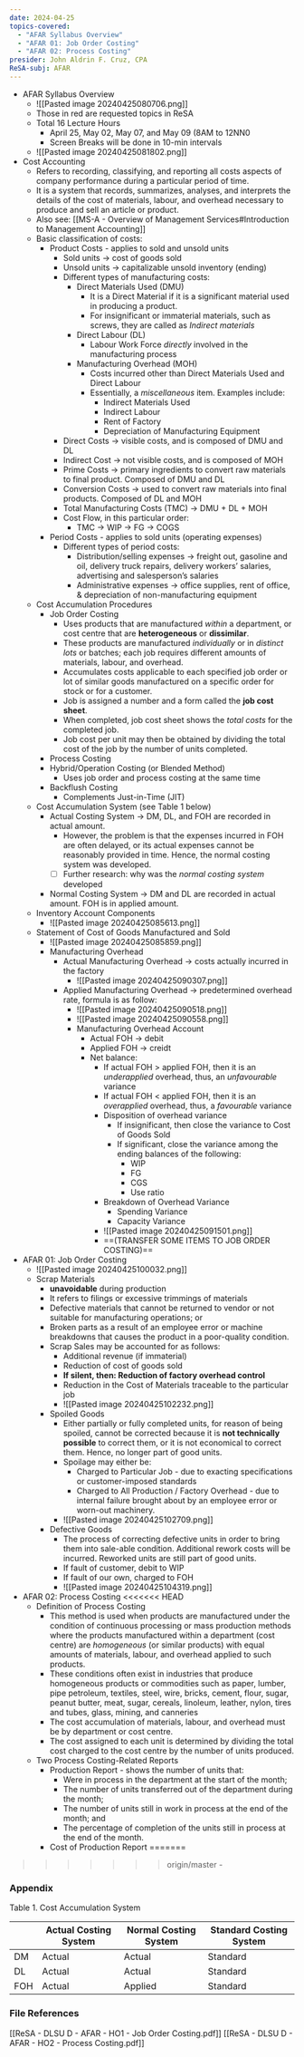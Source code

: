 ```yaml
---
date: 2024-04-25
topics-covered:
  - "AFAR Syllabus Overview"
  - "AFAR 01: Job Order Costing"
  - "AFAR 02: Process Costing"
presider: John Aldrin F. Cruz, CPA
ReSA-subj: AFAR
---
```


- AFAR Syllabus Overview
	- ![[Pasted image 20240425080706.png]]
	- Those in red are requested topics in ReSA
	- Total 16 Lecture Hours
		- April 25, May 02, May 07, and May 09 (8AM to 12NN0
		- Screen Breaks will be done in 10-min intervals
	- ![[Pasted image 20240425081802.png]]
- Cost Accounting
	- Refers to recording, classifying, and reporting all costs aspects of company performance during a particular period of time.
	- It is a system that records, summarizes, analyses, and interprets the details of the cost of materials, labour, and overhead necessary to produce and sell an article or product.
	- Also see: [[MS-A - Overview of Management Services#Introduction to Management Accounting]]
	- Basic classification of costs:
		- Product Costs - applies to sold and unsold units
			- Sold units → cost of goods sold
			- Unsold units → capitalizable unsold inventory (ending)
			- Different types of manufacturing costs:
				- Direct Materials Used (DMU)
					- It is a Direct Material if it is a significant material used in producing a product.
					- For insignificant or immaterial materials, such as screws, they are called as *Indirect materials*
				- Direct Labour (DL)
					- Labour Work Force *directly* involved in the manufacturing process
				- Manufacturing Overhead (MOH)
					- Costs incurred other than Direct Materials Used and Direct Labour
					- Essentially, a *miscellaneous* item. Examples include:
						- Indirect Materials Used
						- Indirect Labour
						- Rent of Factory
						- Depreciation of Manufacturing Equipment
			- Direct Costs → visible costs, and is composed of DMU and DL
			- Indirect Cost → not visible costs, and is composed of MOH
			- Prime Costs → primary ingredients to convert raw materials to final product. Composed of DMU and DL
			- Conversion Costs → used to convert raw materials into final products. Composed of DL and MOH
			- Total Manufacturing Costs (TMC) → DMU + DL + MOH
			- Cost Flow, in this particular order:
				- TMC → WIP → FG → COGS
		- Period Costs - applies to sold units (operating expenses)
			- Different types of period costs:
				- Distribution/selling expenses → freight out, gasoline and oil, delivery truck repairs, delivery workers’ salaries, advertising and salesperson’s salaries
				- Administrative expenses → office supplies, rent of office, & depreciation of non-manufacturing equipment
	- Cost Accumulation Procedures
		- Job Order Costing
			- Uses products that are manufactured *within* a department, or cost centre that are **heterogeneous** or **dissimilar**.
			- These products are manufactured *individually* or in *distinct lots* or batches; each job requires different amounts of materials, labour, and overhead.
			- Accumulates costs applicable to each specified job order or lot of similar goods manufactured on a specific order for stock or for a customer.
			- Job is assigned a number and a form called the **job cost sheet**.
			- When completed, job cost sheet shows the *total costs* for the completed job.
			- Job cost per unit may then be obtained by dividing the total cost of the job by the number of units completed.
		- Process Costing
		- Hybrid/Operation Costing (or Blended Method)
			- Uses job order and process costing at the same time
		- Backflush Costing
			- Complements Just-in-Time (JIT)
	- Cost Accumulation System (see Table 1 below)
		- Actual Costing System → DM, DL, and FOH are recorded in actual amount.
			- However, the problem is that the expenses incurred in FOH are often delayed, or its actual expenses cannot be reasonably provided in time. Hence, the normal costing system was developed.
			- [ ] Further research: why was the *normal costing system* developed
		- Normal Costing System → DM and DL are recorded in actual amount. FOH is in applied amount.
	- Inventory Account Components
		- ![[Pasted image 20240425085613.png]]
	- Statement of Cost of Goods Manufactured and Sold
		- ![[Pasted image 20240425085859.png]]
		- Manufacturing Overhead
			- Actual Manufacturing Overhead → costs actually incurred in the factory
				- ![[Pasted image 20240425090307.png]]
			- Applied Manufacturing Overhead → predetermined overhead rate, formula is as follow:
				- ![[Pasted image 20240425090518.png]]
				- ![[Pasted image 20240425090558.png]]
				- Manufacturing Overhead Account
					- Actual FOH → debit
					- Applied FOH → creidt
					- Net balance:
						- If actual FOH > applied FOH, then it is an *underapplied* overhead, thus, an *unfavourable* variance
						- If actual FOH < applied FOH, then it is an *overapplied* overhead, thus, a *favourable* variance
						- Disposition of overhead variance
							- If insignificant, then close the variance to Cost of Goods Sold
							- If significant, close the variance among the ending balances of the following:
								- WIP
								- FG
								- CGS
								- Use ratio
						- Breakdown of Overhead Variance
							- Spending Variance
							- Capacity Variance
						- ![[Pasted image 20240425091501.png]]
						- ==(TRANSFER SOME ITEMS TO JOB ORDER COSTING)==
- AFAR 01: Job Order Costing
	- ![[Pasted image 20240425100032.png]]
	- Scrap Materials
		- **unavoidable** during production
		- It refers to filings or excessive trimmings of materials
		- Defective materials that cannot be returned to vendor or not suitable for manufacturing operations; or
		- Broken parts as a result of an employee error or machine breakdowns that causes the product in a poor-quality condition.
		- Scrap Sales may be accounted for as follows:
			- Additional revenue (if immaterial)
			- Reduction of cost of goods sold
			- **If silent, then: Reduction of factory overhead control**
			- Reduction in the Cost of Materials traceable to the particular job
			- ![[Pasted image 20240425102232.png]]
		- Spoiled Goods
			- Either partially or fully completed units, for reason of being spoiled, cannot be corrected because it is **not technically possible** to correct them, or it is not economical to correct them. Hence, no longer part of good units.
			- Spoilage may either be:
				- Charged to Particular Job - due to exacting specifications or customer-imposed standards
				- Charged to All Production / Factory Overhead - due to internal failure brought about by an employee error or worn-out machinery.
			- ![[Pasted image 20240425102709.png]]
		- Defective Goods
			- The process of correcting defective units in order to bring them into sale-able condition. Additional rework costs will be incurred. Reworked units are still part of good units.
			- If fault of customer, debit to WIP
			- If fault of our own, charged to FOH
			- ![[Pasted image 20240425104319.png]]
- AFAR 02: Process Costing
<<<<<<< HEAD
	- Definition of Process Costing
		- This method is used when products are manufactured under the condition of continuous processing or mass production methods where the products manufactured within a department (cost centre) are *homogeneous* (or similar products) with equal amounts of materials, labour, and overhead applied to such products.
		- These conditions often exist in industries that produce homogeneous products or commodities such as paper, lumber, pipe petroleum, textiles, steel, wire, bricks, cement, flour, sugar, peanut butter, meat, sugar, cereals, linoleum, leather, nylon, tires and tubes, glass, mining, and canneries
		- The cost accumulation of materials, labour, and overhead must be by department or cost centre.
		- The cost assigned to each unit is determined by dividing the total cost charged to the cost centre by the number of units produced.
	- Two Process Costing-Related Reports
		- Production Report - shows the number of units that:
			- Were in process in the department at the start of the month;
			- The number of units transferred out of the department during the month;
			- The number of units still in work in process at the end of the month; and
			- The percentage of completion of the units still in process at the end of the month.
		- Cost of Production Report
=======
>>>>>>> origin/master
	- 

### Appendix
Table 1. Cost Accumulation System

|     | Actual Costing System | Normal Costing System | Standard Costing System |
| --- | --------------------- | --------------------- | ----------------------- |
| DM  | Actual                | Actual                | Standard                |
| DL  | Actual                | Actual                | Standard                |
| FOH | Actual                | Applied               | Standard                |


### File References
[[ReSA - DLSU D - AFAR - HO1 - Job Order Costing.pdf]]
[[ReSA - DLSU D - AFAR - HO2 - Process Costing.pdf]]